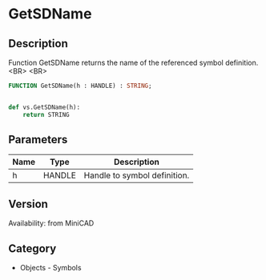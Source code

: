 # GetSDName

## Description
Function GetSDName returns the name of the referenced symbol definition.&lt;BR&gt;
&lt;BR&gt;


```pascal
FUNCTION GetSDName(h : HANDLE) : STRING;
```

```python

def vs.GetSDName(h):
    return STRING
```

## Parameters
|Name|Type|Description|
|---|---|---|
|h|HANDLE|Handle to symbol definition.|

## Version
Availability: from MiniCAD
## Category
* Objects - Symbols

